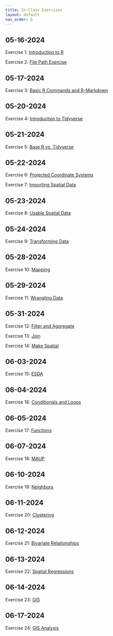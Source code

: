 ```yaml
---
title: In-Class Exercises
layout: default
nav_order: 6
---
```


## 05-16-2024 
Exercise 1: [Introduction to R](https://drive.google.com/uc?export=download&id=1Y_pT-FNywAGJJZ3qLzf1l2QMc0ePqhdA)

Exercise 2: [File Path Exercise](https://drive.google.com/drive/folders/1EWn_85G6PnZg_hl0hMdBrZttb4BIp2ly?usp=drive_link)

## 05-17-2024
Exercise 3: [Basic R Commands and R-Markdown](https://jucardwell.github.io/geog215/other_pages/inclass_day3.html)

## 05-20-2024
Exercise 4: [Introduction to Tidyverse](https://drive.google.com/drive/folders/18vvBdYrsJpI_RrnuEtbBOp_r2etSymzH?usp=sharing)

## 05-21-2024
Exercise 5: [Base R vs. Tidyverse](https://drive.google.com/drive/folders/199XSYmw6keefgSizwCmkPSqOpfdn95dS?usp=sharing)

## 05-22-2024
Exercise 6: [Projected Coordinate Systems](https://drive.google.com/uc?export=download&id=1NJh26l5Ni7h4uUa4LUArHpgWQWh9tUNj)

Exercise 7: [Importing Spatial Data](https://drive.google.com/drive/folders/1uZ2GuZrX0xn7nxFaAfA1ykUe8EcySRjs?usp=sharing)

## 05-23-2024
Exercise 8: [Usable Spatial Data](https://drive.google.com/uc?export=download&id=1uLFeZQOlLRYC7uAUy0sGXoLM3idQEblX)

## 05-24-2024
Exercise 9: [Transforming Data](https://drive.google.com/uc?export=download&id=1uLFeZQOlLRYC7uAUy0sGXoLM3idQEblX)

## 05-28-2024
Exercise 10: [Mapping](https://drive.google.com/uc?export=download&id=1uLFeZQOlLRYC7uAUy0sGXoLM3idQEblX)

## 05-29-2024
Exercise 11: [Wrangling Data](https://drive.google.com/drive/folders/1uwUmIsK7f8GYW9uXQCHw1IjuD90I5a8B?usp=sharing)

## 05-31-2024
Exercise 12: [Filter and Aggregate](https://drive.google.com/uc?export=download&id=1cXtyCPxyr2mjpgfdVkc8PJbrWZ1p_xAk)

Exercise 13: [Join](https://drive.google.com/uc?export=download&id=1RjkNZgn0yHoJgCHHW587v6OpbZAe-iKW)

Exercise 14: [Make Spatial](https://drive.google.com/drive/folders/1XAZFGVmbkISfcl1ChHFLqF-RvESQkcLN?usp=sharing)

## 06-03-2024
Exercise 15: [ESDA](https://drive.google.com/drive/folders/1NsHOi4-i1zO5CjQzzjnZgxM7AcQpk4Z0?usp=sharing)

## 06-04-2024
Exercise 16: [Conditionals and Loops](https://drive.google.com/uc?export=download&id=1DWYWZCg27ucJV2iWgb0_Emmsq1MHjZ8G)

## 06-05-2024
Exercise 17: [Functions](https://drive.google.com/uc?export=download&id=1UUJIuuULKxgnVZjr9Uq_dP4n3sFOtumr)

## 06-07-2024
Exercise 18: [MAUP](https://drive.google.com/drive/folders/1y3yKBDihtcZ3PUFtadPfBqnW92WFRQRo?usp=drive_link)

## 06-10-2024
Exercise 19: [Neighbors](https://drive.google.com/drive/folders/1O9VH2mzYKYKzoSDRNWTAXQgoOHLTmKfA?usp=drive_link)

## 06-11-2024
Exercise 20: [Clustering](https://drive.google.com/drive/folders/1l3ezpntHRYfkm6km57nz-YA7891jXJbs?usp=drive_link)

## 06-12-2024
Exercise 21: [Bivariate Relationships](https://drive.google.com/drive/folders/1kHWkNzBfsgebm_CXMn0BUIg6jwtRvbsL?usp=drive_link)

## 06-13-2024
Exercise 22: [Spatial Regressions](https://drive.google.com/drive/folders/1UrCzpmIG__N8auTltv5nxYlQ3dw_66po?usp=drive_link)

## 06-14-2024
Exercise 23: [GIS](https://drive.google.com/drive/folders/1nIpetu8cbQtvRMXlatt-UF_ocLJ-Ucp7?usp=drive_link)

## 06-17-2024
Exercise 24: [GIS Analysis](https://drive.google.com/uc?export=download&id=1UUJIuuULKxgnVZjr9Uq_dP4n3sFOtumr)
